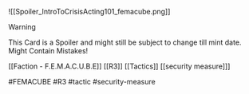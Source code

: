 ![[Spoiler_IntroToCrisisActing101_femacube.png]]



> [!warning] 
> This Card is a Spoiler and might still be subject to change till mint date. 
> Might Contain Mistakes!


[[Faction - F.E.M.A.C.U.B.E]]
[[R3]]
[[Tactics]]
[[security measure]]]

#FEMACUBE #R3 #tactic #security-measure 